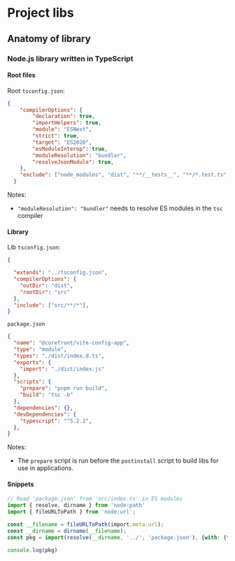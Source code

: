 # Project libs

## Anatomy of library

### Node.js library written in TypeScript

#### Root files

Root `tsconfig.json`:

```json
{
    "compilerOptions": {
        "declaration": true,
        "importHelpers": true,
        "module": "ESNext",
        "strict": true,
        "target": "ES2020",
        "esModuleInterop": true,
        "moduleResolution": "bundler",
        "resolveJsonModule": true,
    },
    "exclude": ["node_modules", "dist", "**/__tests__", "**/*.test.ts", "**/*.spec.ts"]
  }
```

Notes:
- `"moduleResolution": "bundler"` needs to resolve ES modules in the `tsc` compiler

#### Library

Lib `tsconfig.json`:

```json
{

  "extends": "../tsconfig.json",
  "compilerOptions": {
    "outDir": "dist",
    "rootDir": "src"
  },
  "include": ["src/**/*"],
}
```

`package.json`

```json
{
  "name": "@corefront/vite-config-app",
  "type": "module",
  "types": "./dist/index.d.ts",
  "exports": {
    "import": "./dist/index.js"
  },
  "scripts": {
    "prepare": "pnpm run build",
    "build": "tsc -b"
  },
  "dependencies": {},
  "devDependencies": {
    "typescript": "^5.2.2",
  },
}
```

Notes:

- The `prepare` script is run before the `postinstall` script to build libs for use in applications.

#### Snippets

```ts
// Read 'package.json' from 'src/index.ts' in ES modules
import { resolve, dirname } from 'node:path'
import { fileURLToPath } from 'node:url';

const __filename = fileURLToPath(import.meta.url);
const __dirname = dirname(__filename);
const pkg = import(resolve(__dirname, '../', 'package.json'), {with: {type: 'json'}})

console.log(pkg)
```
